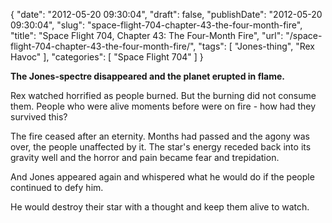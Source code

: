 {
    "date": "2012-05-20 09:30:04",
    "draft": false,
    "publishDate": "2012-05-20 09:30:04",
    "slug": "space-flight-704-chapter-43-the-four-month-fire",
    "title": "Space Flight 704, Chapter 43: The Four-Month Fire",
    "url": "\/space-flight-704-chapter-43-the-four-month-fire\/",
    "tags": [
        "Jones-thing",
        "Rex Havoc"
    ],
    "categories": [
        "Space Flight 704"
    ]
}<div class="timereverse-3">

**The Jones-spectre disappeared and the planet erupted in flame.**

Rex watched horrified as people burned. But the burning did not consume
them. People who were alive moments before were on fire - how had they
survived this?

The fire ceased after an eternity. Months had passed and the agony was
over, the people unaffected by it. The star's energy receded back into
its gravity well and the horror and pain became fear and trepidation.

And Jones appeared again and whispered what he would do if the people
continued to defy him.

He would destroy their star with a thought and keep them alive to watch.

</div>